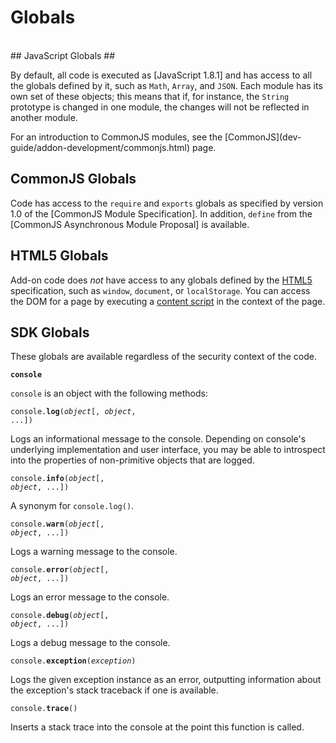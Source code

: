 # Globals #
<br>
## JavaScript Globals ##

By default, all code is executed as [JavaScript 1.8.1] and has access
to all the globals defined by it, such as `Math`, `Array`, and `JSON`. Each
module has its own set of these objects; this means that if, for
instance, the `String` prototype is changed in one module, the changes
will not be reflected in another module.

<span class="aside">
For an introduction to CommonJS modules, see the
[CommonJS](dev-guide/addon-development/commonjs.html) page.
</span>

## CommonJS Globals ##

Code has access to the `require` and `exports` globals
as specified by version 1.0 of the [CommonJS Module Specification].
In addition, `define` from the [CommonJS Asynchronous Module Proposal]
is available.

## HTML5 Globals ##

Add-on code does *not* have access to any globals defined by the
[HTML5](http://dev.w3.org/html5/spec/Overview.html) specification, such as
`window`, `document`, or `localStorage`. You can access the DOM for a page
by executing a [content script](dev-guide/addon-development/web-content.html)
in the context of the page.

## SDK Globals ##

These globals are available regardless of the security context of the code.

<code>**console**</code>

`console` is an object with the following methods:

<code>console.**log**(*object*[, *object*, ...])</code>

Logs an informational message to the console. Depending on console's
underlying implementation and user interface, you may be able to
introspect into the properties of non-primitive objects that are
logged.

<code>console.**info**(*object*[, *object*, ...])</code>

A synonym for `console.log()`.

<code>console.**warn**(*object*[, *object*, ...])</code>

Logs a warning message to the console.

<code>console.**error**(*object*[, *object*, ...])</code>

Logs an error message to the console.

<code>console.**debug**(*object*[, *object*, ...])</code>

Logs a debug message to the console.

<code>console.**exception**(*exception*)</code>

Logs the given exception instance as an error, outputting information
about the exception's stack traceback if one is available.

<code>console.**trace**()</code>

Inserts a stack trace into the console at the point this function is called.

